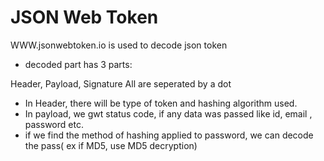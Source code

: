 





# JSON Web Token

WWW.jsonwebtoken.io  is used to decode json token

- decoded part has 3 parts:

Header, Payload, Signature
All are seperated by a dot

- In Header, there will be type of token and hashing algorithm used.
- In payload, we gwt status code, if any data was passed like id, email , password etc.
- if we find the method of hashing applied to password, we can decode the pass( ex if MD5, use MD5 decryption)